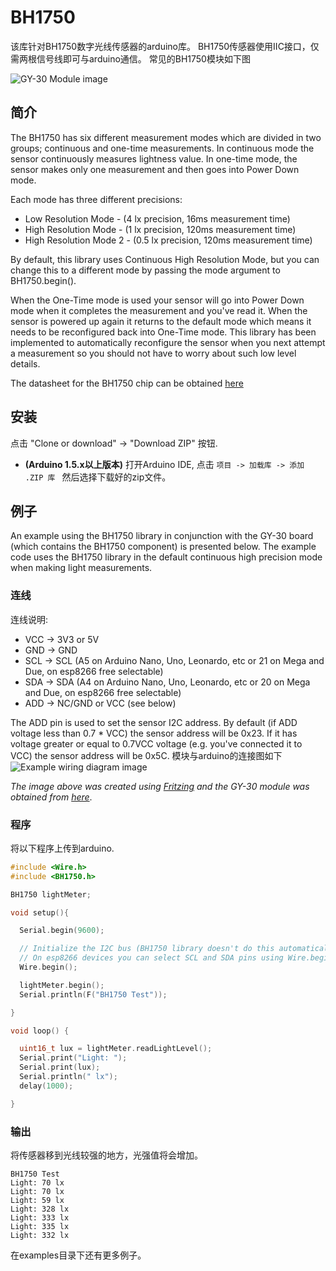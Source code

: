 # BH1750

该库针对BH1750数字光线传感器的arduino库。
BH1750传感器使用IIC接口，仅需两根信号线即可与arduino通信。
常见的BH1750模块如下图

![GY-30 Module image](resources/gy30-module.jpg)


## 简介

The BH1750 has six different measurement modes which are divided in two groups;
continuous and one-time measurements. In continuous mode the sensor
continuously measures lightness value. In one-time mode, the sensor makes only
one measurement and then goes into Power Down mode.

Each mode has three different precisions:

  - Low Resolution Mode - (4 lx precision, 16ms measurement time)
  - High Resolution Mode - (1 lx precision, 120ms measurement time)
  - High Resolution Mode 2 - (0.5 lx precision, 120ms measurement time)

By default, this library uses Continuous High Resolution Mode, but you can
change this to a different mode by passing the mode argument to
BH1750.begin().

When the One-Time mode is used your sensor will go into Power Down mode when
it completes the measurement and you've read it. When the sensor is powered up
again it returns to the default mode which means it needs to be reconfigured
back into One-Time mode. This library has been implemented to automatically
reconfigure the sensor when you next attempt a measurement so you should not
have to worry about such low level details.

The datasheet for the BH1750 chip can be obtained [here](http://www.elechouse.com/elechouse/images/product/Digital%20light%20Sensor/bh1750fvi-e.pdf)


## 安装
点击 "Clone or download" -> "Download ZIP" 按钮.

  - **(Arduino 1.5.x以上版本)** 打开Arduino
    IDE, 点击 `项目 -> 加载库 -> 添加 .ZIP 库 ` 然后选择下载好的zip文件。

## 例子

An example using the BH1750 library in conjunction with the GY-30 board
(which contains the BH1750 component) is presented below. The example
code uses the BH1750 library in the default continuous high precision
mode when making light measurements.

### 连线

连线说明:

  - VCC -> 3V3 or 5V
  - GND -> GND
  - SCL -> SCL (A5 on Arduino Nano, Uno, Leonardo, etc or 21 on Mega and Due, on esp8266 free selectable)
  - SDA -> SDA (A4 on Arduino Nano, Uno, Leonardo, etc or 20 on Mega and Due, on esp8266 free selectable)
  - ADD -> NC/GND or VCC (see below)

The ADD pin is used to set the sensor I2C address. By default (if ADD voltage
less than 0.7 * VCC) the sensor address will be 0x23. If it has voltage
greater or equal to 0.7VCC voltage (e.g. you've connected it to VCC) the
sensor address will be 0x5C.
模块与arduino的连接图如下
![Example wiring diagram image](resources/wiring-diagram-gy30-module.png)

*The image above was created using [Fritzing](http://fritzing.org/home/) and
the GY-30 module was obtained from [here](http://omnigatherum.ca/wp/?p=6)*.

### 程序
将以下程序上传到arduino.

``` c++
#include <Wire.h>
#include <BH1750.h>

BH1750 lightMeter;

void setup(){

  Serial.begin(9600);

  // Initialize the I2C bus (BH1750 library doesn't do this automatically)
  // On esp8266 devices you can select SCL and SDA pins using Wire.begin(D4, D3);
  Wire.begin();

  lightMeter.begin();
  Serial.println(F("BH1750 Test"));

}

void loop() {

  uint16_t lux = lightMeter.readLightLevel();
  Serial.print("Light: ");
  Serial.print(lux);
  Serial.println(" lx");
  delay(1000);

}
```

### 输出
将传感器移到光线较强的地方，光强值将会增加。
```
BH1750 Test
Light: 70 lx
Light: 70 lx
Light: 59 lx
Light: 328 lx
Light: 333 lx
Light: 335 lx
Light: 332 lx
```
在examples目录下还有更多例子。